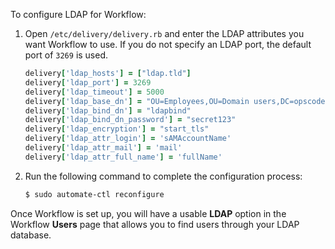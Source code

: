 To configure LDAP for Workflow:

1.  Open `/etc/delivery/delivery.rb` and enter the LDAP attributes you
    want Workflow to use. If you do not specify an LDAP port, the
    default port of `3269` is used.

    ``` ruby
    delivery['ldap_hosts'] = ["ldap.tld"]
    delivery['ldap_port'] = 3269
    delivery['ldap_timeout'] = 5000
    delivery['ldap_base_dn'] = "OU=Employees,OU=Domain users,DC=opscodecorp,DC=com"
    delivery['ldap_bind_dn'] = "ldapbind"
    delivery['ldap_bind_dn_password'] = "secret123"
    delivery['ldap_encryption'] = "start_tls"
    delivery['ldap_attr_login'] = 'sAMAccountName'
    delivery['ldap_attr_mail'] = 'mail'
    delivery['ldap_attr_full_name'] = 'fullName'
    ```

2.  Run the following command to complete the configuration process:

    ``` bash
    $ sudo automate-ctl reconfigure
    ```

Once Workflow is set up, you will have a usable **LDAP** option in the
Workflow **Users** page that allows you to find users through your LDAP
database.